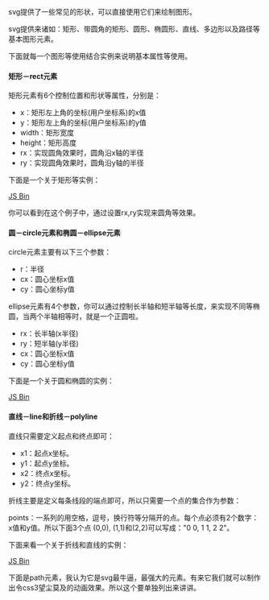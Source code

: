 svg提供了一些常见的形状，可以直接使用它们来绘制图形。

svg提供来诸如：矩形、带圆角的矩形、圆形、椭圆形、直线、多边形以及路径等基本图形元素。

下面就每一个图形等使用结合实例来说明基本属性等使用。

#### 矩形－rect元素

矩形元素有6个控制位置和形状等属性，分别是：

* x：矩形左上角的坐标(用户坐标系)的x值
* y：矩形左上角的坐标(用户坐标系)的y值
* width：矩形宽度
* height：矩形高度
* rx：实现圆角效果时，圆角沿x轴的半径
* ry：实现圆角效果时，圆角沿y轴的半径

下面是一个关于矩形等实例：

<a class="jsbin-embed" href="http://jsbin.com/pudakoxa/1/embed?html,output">JS Bin</a><script src="http://static.jsbin.com/js/embed.js"></script>

你可以看到在这个例子中，通过设置rx,ry实现来圆角等效果。

#### 圆－circle元素和椭圆－ellipse元素

circle元素主要有以下三个参数：

* r：半径
* cx：圆心坐标x值
* cy：圆心坐标y值

ellipse元素有4个参数，你可以通过控制长半轴和短半轴等长度，来实现不同等椭圆，当两个半轴相等时，就是一个正圆啦。

* rx：长半轴(x半径)
* ry：短半轴(y半径)
* cx：圆心坐标x值
* cy：圆心坐标y值

下面是一个关于圆和椭圆的实例：

<a class="jsbin-embed" href="http://jsbin.com/huxojezu/1/embed?html,output">JS Bin</a><script src="http://static.jsbin.com/js/embed.js"></script>

#### 直线－line和折线－polyline

直线只需要定义起点和终点即可：

* x1：起点x坐标。
* y1：起点y坐标。
* x2：终点x坐标。
* y2：终点y坐标。

折线主要是定义每条线段的端点即可，所以只需要一个点的集合作为参数：

points：一系列的用空格，逗号，换行符等分隔开的点。每个点必须有2个数字：x值和y值。所以下面3个点 (0,0), (1,1)和(2,2)可以写成："0 0, 1 1, 2 2"。

下面来看一个关于折线和直线的实例：

<a class="jsbin-embed" href="http://jsbin.com/wiwesavo/1/embed?html,output">JS Bin</a><script src="http://static.jsbin.com/js/embed.js"></script>

下面是path元素，我认为它是svg最牛逼，最强大的元素。有来它我们就可以制作出令css3望尘莫及的动画效果。所以这个要单独列出来讲讲。






